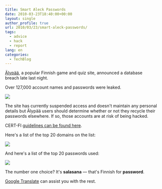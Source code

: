 ```yaml
---
title: Smart Aleck Passwords
date: 2010-03-23T18:40:00+00:00
layout: single
author_profile: true
url: 2010/03/23/smart-aleck-passwords/
tags:
  - advice
  - hack
  - report
lang: en
categories: 
  - TechBlog
---
```

[Älypää](http://alypaa.com/), a popular Finnish game and quiz site, announced a database breach late last night.

Over 127,000 account names and passwords were leaked.

[![](http://3.bp.blogspot.com/_vaUVXcmC3OI/S6kC5JrKgJI/AAAAAAAABY0/KWuicdCpBI0/s400/alypaa.png)](http://3.bp.blogspot.com/_vaUVXcmC3OI/S6kC5JrKgJI/AAAAAAAABY0/KWuicdCpBI0/s1600-h/alypaa.png)

The site has currently suspended access and doesn't maintain any personal details but Älypää users should determine whether or not they recycle their passwords elsewhere. If so, those accounts are at risk of being hacked.

CERT-FI [guidelines can be found here](http://cert.fi/varoitukset/2010/varoitus-2010-01.html).

Here's a list of the top 20 domains on the list:

[![](http://2.bp.blogspot.com/_vaUVXcmC3OI/S6kC5rzsYtI/AAAAAAAABY8/MlUn39XToig/s1600/alypaa-password-list.png)](http://2.bp.blogspot.com/_vaUVXcmC3OI/S6kC5rzsYtI/AAAAAAAABY8/MlUn39XToig/s1600-h/alypaa-password-list.png)

And here's a list of the top 20 passwords used:

[![](http://3.bp.blogspot.com/_vaUVXcmC3OI/S6kC5YMFHOI/AAAAAAAABY4/FluigSW5oXI/s1600/alypaa-domain-list.png)](http://3.bp.blogspot.com/_vaUVXcmC3OI/S6kC5YMFHOI/AAAAAAAABY4/FluigSW5oXI/s1600-h/alypaa-domain-list.png)

The number one choice? It's **salasana** — that's Finnish for **password**.

[Google Translate](http://translate.google.com/#fi%7Cen%7C%C3%A4lyp%C3%A4%C3%A4) can assist you with the rest.